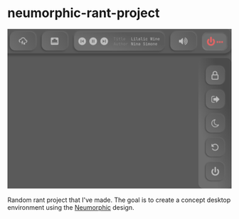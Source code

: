 #   neumorphic-rant-project

<img src="https://github.com/greatbot6120/neumorphic-rant-project/blob/branchiello-masterello/export/example.png">

Random rant project that I've made. The goal is to create a concept desktop environment using the [Neumorphic](https://en.wikipedia.org/wiki/Neumorphism) design.
